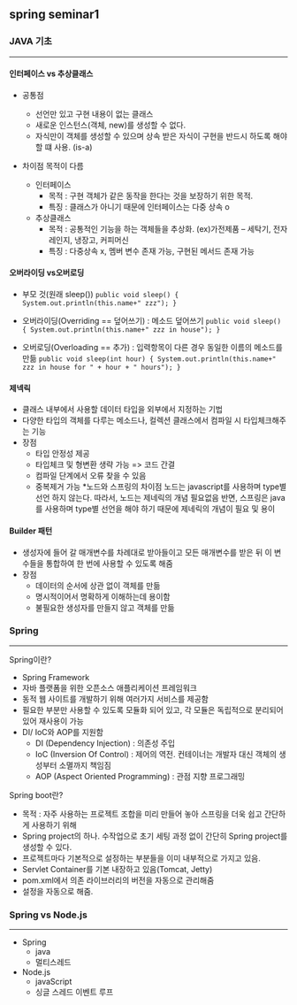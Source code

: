 ## spring seminar1

### JAVA 기초
***
#### 인터페이스 vs 추상클래스 
* 공통점
  * 선언만 있고 구현 내용이 없는 클래스
  * 새로운 인스턴스(객체, new)를 생성할 수 없다.
  * 자식만이 객체를 생성할 수 있으며 상속 받은 자식이 구현을 반드시 하도록 해야할 떄 사용. (is-a)

* 차이점
목적이 다름
  * 인터페이스
    * 목적 : 구현 객체가 같은 동작을 한다는 것을 보장하기 위한 목적.
    * 특징 : 클래스가 아니기 때문에 인터페이스는 다중 상속 o
  * 추상클래스
    * 목적 : 공통적인 기능을 하는 객체들을 추상화. (ex)가전제품 – 세탁기, 전자레인지, 냉장고, 커피머신
    * 특징 : 다중상속 x, 멤버 변수 존재 가능, 구현된 메서드 존재 가능 

#### 오버라이딩 vs오버로딩
* 부모 것(원래 sleep())
```public void sleep() { System.out.println(this.name+" zzz"); }```

* 오버라이딩(Overriding == 덮어쓰기) :  메소드 덮어쓰기
```public void sleep() { System.out.println(this.name+" zzz in house"); }```

* 오버로딩(Overloading == 추가) : 입력항목이 다른 경우 동일한 이름의 메소드를 만듦
```public void sleep(int hour) { System.out.println(this.name+" zzz in house for " + hour + " hours"); }```

#### 제넥릭 <T>
* 클래스 내부에서 사용할 데이터 타입을 외부에서 지정하는 기법
* 다양한 타입의 객체를 다루는 메소드나, 컬렉션 클래스에서 컴파일 시 타입체크해주는 기능
* 장점
  * 타입 안정성 제공
  * 타입체크 및 형변환 생략 가능 => 코드 간결
  * 컴파일 단계에서 오류 찾을 수 있음
  * 중복제거 가능
*노드와 스프링의 차이점
노드는 javascript를 사용하며 type별 선언 하지 않는다. 따라서, 노드는 제네릭의 개념 필요없음
반면, 스프링은 java를 사용하며 type별 선언을 해야 하기 때문에 제네릭의 개념이 필요 및 용이


#### Builder 패턴
* 생성자에 들어 갈 매개변수를 차례대로 받아들이고 모든 매개변수를 받은 뒤 이 변수들을 통합하여 한 번에 사용할 수 있도록 해줌
* 장점
  * 데이터의 순서에 상관 없이 객체를 만듦
  * 명시적이어서 명확하게 이해하는데 용이함
  * 불필요한 생성자를 만들지 않고 객체를 만듦



### Spring
***
Spring이란?
* Spring Framework
* 자바 플랫폼을 위한 오픈소스 애플리케이션 프레임워크
* 동적 웹 사이트를 개발하기 위해 여러가지 서비스를 제공함
* 필요한 부분만 사용할 수 있도록 모듈화 되어 있고, 각 모듈은 독립적으로 분리되어 있어 재사용이 가능 
* DI/ IoC와 AOP를 지원함
  * DI (Dependency Injection) : 의존성 주입
  * IoC (Inversion Of Control) : 제어의 역전. 컨테이너는 개발자 대신 객체의 생성부터 소멸까지 책임짐
  * AOP (Aspect Oriented Programming) : 관점 지향 프로그래밍
  
Spring boot란?
* 목적 : 자주 사용하는 프로젝트 조합을 미리 만들어 놓아 스프링을 더욱 쉽고 간단하게 사용하기 위해
* Spring project의 하나. 수작업으로 초기 세팅 과정 없이 간단히 Spring project를 생성할 수 있다.
* 프로젝트마다 기본적으로 설정하는 부분들을 이미 내부적으로 가지고 있음.
* Servlet Container를 기본 내장하고 있음(Tomcat, Jetty)
* pom.xml에서 의존 라이브러리의 버전을 자동으로 관리해줌
* 설정을 자동으로 해줌.



### Spring vs Node.js
***
* Spring
  * java
  * 멀티스레드
* Node.js
  * javaScript
  * 싱글 스레드 이벤트 루프
